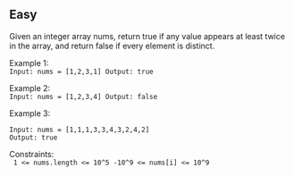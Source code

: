 Easy
---
Given an integer array nums, return true if any value appears at least twice in the array, and return false if every element is distinct.

Example 1:<br>
`Input: nums = [1,2,3,1]
Output: true`

Example 2:<br>
`Input: nums = [1,2,3,4]
Output: false`

Example 3:<br>
```
Input: nums = [1,1,1,3,3,4,3,2,4,2]
Output: true
```

Constraints:<br>
`
1 <= nums.length <= 10^5
-10^9 <= nums[i] <= 10^9`
